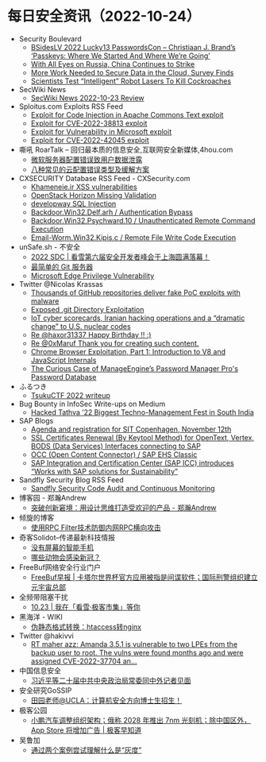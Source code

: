 # 每日安全资讯（2022-10-24）

- Security Boulevard
  - [BSidesLV 2022 Lucky13 PasswordsCon – Christiaan J. Brand’s ‘Passkeys: Where We Started And Where We’re Going’](https://securityboulevard.com/2022/10/bsideslv-2022-lucky13-passwordscon-christiaan-j-brands-passkeys-where-we-started-and-where-were-going/)
  - [With All Eyes on Russia, China Continues to Strike](https://securityboulevard.com/2022/10/with-all-eyes-on-russia-china-continues-to-strike/)
  - [More Work Needed to Secure Data in the Cloud, Survey Finds](https://securityboulevard.com/2022/10/more-work-needed-to-secure-data-in-the-cloud-survey-finds/)
  - [Scientists Test “Intelligent” Robot Lasers To Kill Cockroaches](https://securityboulevard.com/2022/10/scientists-test-intelligent-robot-lasers-to-kill-cockroaches/)
- SecWiki News
  - [SecWiki News 2022-10-23 Review](http://www.sec-wiki.com/?2022-10-23)
- Sploitus.com Exploits RSS Feed
  - [Exploit for Code Injection in Apache Commons Text exploit](https://sploitus.com/exploit?id=F47672CC-E0D9-5475-A922-50E104099285&utm_source=rss&utm_medium=rss)
  - [Exploit for CVE-2022-38813 exploit](https://sploitus.com/exploit?id=56570722-D916-5DA0-9CE7-F5874AD6CFE4&utm_source=rss&utm_medium=rss)
  - [Exploit for Vulnerability in Microsoft exploit](https://sploitus.com/exploit?id=E917FE93-F06C-5F70-915F-A5F48A30B044&utm_source=rss&utm_medium=rss)
  - [Exploit for CVE-2022-42045 exploit](https://sploitus.com/exploit?id=57B28DB9-346A-576E-9498-1DEF36AAD145&utm_source=rss&utm_medium=rss)
- 嘶吼 RoarTalk – 回归最本质的信息安全,互联网安全新媒体,4hou.com
  - [微软服务器配置错误致用户数据泄露](https://www.4hou.com/posts/BEY2)
  - [八种常见的云配置错误类型及缓解方案](https://www.4hou.com/posts/2JNP)
- CXSECURITY Database RSS Feed - CXSecurity.com
  - [Khameneie.ir XSS vulnerabilities](https://cxsecurity.com/issue/WLB-2022100062)
  - [OpenStack Horizon Missing Validation](https://cxsecurity.com/issue/WLB-2022100061)
  - [developway SQL Injection](https://cxsecurity.com/issue/WLB-2022100060)
  - [Backdoor.Win32.Delf.arh / Authentication Bypass](https://cxsecurity.com/issue/WLB-2022100059)
  - [Backdoor.Win32.Psychward.10 / Unauthenticated Remote Command Execution](https://cxsecurity.com/issue/WLB-2022100058)
  - [Email-Worm.Win32.Kipis.c / Remote File Write Code Execution](https://cxsecurity.com/issue/WLB-2022100057)
- unSafe.sh - 不安全
  - [2022 SDC | 看雪第六届安全开发者峰会于上海圆满落幕！](https://buaq.net/go-132250.html)
  - [最简单的 Git 服务器](https://buaq.net/go-132222.html)
  - [Microsoft Edge Privilege Vulnerability](https://buaq.net/go-132221.html)
- Twitter @Nicolas Krassas
  - [Thousands of GitHub repositories deliver fake PoC exploits with malware](https://twitter.com/Dinosn/status/1584269684446498816)
  - [Exposed .git Directory Exploitation](https://twitter.com/Dinosn/status/1584228084177600512)
  - [IoT cyber scorecards, Iranian hacking operations and a “dramatic change” to U.S. nuclear codes](https://twitter.com/Dinosn/status/1584228003730448384)
  - [Re @haxor31337 Happy Birthday !! :)](https://twitter.com/Dinosn/status/1584070599114006529)
  - [Re @0xMaruf Thank you for creating such content.](https://twitter.com/Dinosn/status/1584070511562457091)
  - [Chrome Browser Exploitation, Part 1: Introduction to V8 and JavaScript Internals](https://twitter.com/Dinosn/status/1584069006184525824)
  - [The Curious Case of ManageEngine’s Password Manager Pro's Password Database](https://twitter.com/Dinosn/status/1584068975822278662)
- ふるつき
  - [TsukuCTF 2022 writeup](https://furutsuki.hatenablog.com/entry/2022/10/23/183520)
- Bug Bounty in InfoSec Write-ups on Medium
  - [Hacked Tathva ’22 Biggest Techno-Management Fest in South India](https://infosecwriteups.com/hacked-tathva-22-biggest-techno-management-fest-in-south-india-6a95435c82e7?source=rss----7b722bfd1b8d--bug_bounty)
- SAP Blogs
  - [Agenda and registration for SIT Copenhagen, November 12th](https://blogs.sap.com/2022/10/23/agenda-and-registration-for-sit-copenhagen-november-12th/)
  - [SSL Certificates Renewal (By Keytool Method) for OpenText, Vertex, BODS (Data Services) Interfaces connecting to SAP](https://blogs.sap.com/2022/10/23/ssl-certificates-renewal-by-keytool-method-for-opentext-vertex-bods-data-services-interfaces-connecting-to-sap/)
  - [OCC (Open Content Connector) / SAP EHS Classic](https://blogs.sap.com/2022/10/23/occ-open-content-connector-sap-ehs-classic/)
  - [SAP Integration and Certification Center (SAP ICC) introduces “Works with SAP solutions for Sustainability”](https://blogs.sap.com/2022/10/23/sap-integration-and-certification-center-sap-icc-introduces-works-with-sap-solutions-for-sustainability/)
- Sandfly Security Blog RSS Feed
  - [Sandfly Security Code Audit and Continuous Monitoring](https://www.sandflysecurity.com/blog/sandfly-security-code-audit-and-continuous-monitoring)
- 博客园 - 郑瀚Andrew
  - [突破创新窘境：用设计思维打造受欢迎的产品 - 郑瀚Andrew](https://www.cnblogs.com/LittleHann/p/16817902.html)
- 倾旋的博客
  - [使用RPC Filter技术防御内网RPC横向攻击](https://payloads.online/archivers/2022-10-23/1/)
- 奇客Solidot–传递最新科技情报
  - [没有屏幕的智能手机](https://www.solidot.org/story?sid=73142)
  - [哪些动物会感染新冠？](https://www.solidot.org/story?sid=73141)
- FreeBuf网络安全行业门户
  - [FreeBuf早报 | 卡塔尔世界杯官方应用被指是间谍软件；国际刑警组织建立元宇宙总部](https://www.freebuf.com/news/347656.html)
- 全频带阻塞干扰
  - [10.23 | 我在「看雪·极客市集」等你](https://mp.weixin.qq.com/s?__biz=MzIzMzE2OTQyNA==&mid=2648954992&idx=1&sn=40a2b26b40c31cb890c88c36ca102e95&chksm=f09ecf0fc7e94619ffe40bff64e48ab6651a28e9e0e00839f7fb60092f6c8ff869d5fd73f5ce&scene=58&subscene=0#rd)
- 黑海洋 - WIKI
  - [伪静态格式转换：htaccess转nginx](https://blog.upx8.com/3056)
- Twitter @hakivvi
  - [RT maher azz: Amanda 3.5.1 is vulnerable to two LPEs from the backup user to root. The vulns were found months ago and were assigned CVE-2022-37704 an...](https://twitter.com/maherazz2/status/1584154625048907777)
- 中国信息安全
  - [习近平等二十届中共中央政治局常委同中外记者见面](https://mp.weixin.qq.com/s?__biz=MzA5MzE5MDAzOA==&mid=2664167254&idx=1&sn=b94f9099a7c9cea9287613dbd6517a5f&chksm=8b5ef5afbc297cb970642304800e575e6d8b1972d046f28cb38afed13226c8e7b93a92e70c6c&scene=58&subscene=0#rd)
- 安全研究GoSSIP
  - [田园老师@UCLA：计算机安全方向博士生招生！](https://mp.weixin.qq.com/s?__biz=Mzg5ODUxMzg0Ng==&mid=2247493005&idx=1&sn=79a7871e1346412aa5618d2423086186&chksm=c063cb54f71442424737bdb0b02cca9553a1e19b35804fbb7955b5d5a0b127f427b5827d3071&scene=58&subscene=0#rd)
- 极客公园
  - [小鹏汽车调整组织架构；俄称 2028 年推出 7nm 光刻机；除中国区外，App Store 将增加广告 | 极客早知道](https://mp.weixin.qq.com/s?__biz=MTMwNDMwODQ0MQ==&mid=2652970525&idx=1&sn=365d4011cf4000895efaaa3226aa96c3&chksm=7e5463ab4923eabdf6a65deb0e08b5b30c5fcfaf285959c3978a64f0b4a57e34020ad20fd93b&scene=58&subscene=0#rd)
- 吴鲁加
  - [通过两个案例尝试理解什么是“灰度”](https://mp.weixin.qq.com/s?__biz=Mzg5NDY4ODM1MA==&mid=2247484221&idx=1&sn=bcaf6fdfb06476ec7926580c6a1cb553&chksm=c01a8e0cf76d071a3b274392554cea80dd9a90d1ee9cc6314b4e3df77665a40b70390447c872&scene=58&subscene=0#rd)

